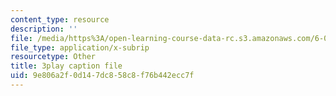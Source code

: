```yaml
---
content_type: resource
description: ''
file: /media/https%3A/open-learning-course-data-rc.s3.amazonaws.com/6-004-computation-structures-spring-2017/9e806a2f0d147dc858c8f76b442ecc7f_5oOdsbRPb2Y.srt
file_type: application/x-subrip
resourcetype: Other
title: 3play caption file
uid: 9e806a2f-0d14-7dc8-58c8-f76b442ecc7f
---
```

